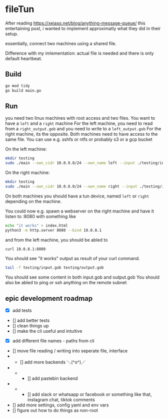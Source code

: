 # fileTun

After reading https://xeiaso.net/blog/anything-message-queue/ this entertaining post, i wanted to implement approximatly what they did in their setup.

essentially, connect two machines using a shared file.

Difference with my imlementation: actual file is needed and there is only default heartbeat.

## Build
```bash
go mod tidy
go build main.go
```

## Run

you need two linux machines with root access and two files. You want to have a `left` and a `right` machine
For the left machine, you need to read from a `right_output.gob` and you need to write to a `left_output.gob`
For the right machine, its the opposite.
Both machines need to have access to the same file.
You can use e.g. sshfs or ntfs or probably s3 or a gcp bucket

On the left machine:
```bash
mkdir testing
sudo ./main --own_cidr 10.0.9.0/24 --own_name left --input ./testing/input.gob --output ./testing/output.gob --peer_cidr='10.0.8.0/24'
```

On the right machine:
```bash
mkdir testing
sudo ./main --own_cidr 10.0.8.0/24 --own_name right --input ./testing/input.gob --output ./testing/output.gob --peer_cidr='10.0.9.0/24'
```

On both machines you should have a tun device, named `left` or `right` depending on the machine.

<!-- TODO: -->
You could now e.g. spawn a webserver on the right machine and have it listen to :8080 with something like
```bash
echo "it works" > index.html
python3 -m http.server 8080 --bind 10.0.8.1
```
and from the left machine, you should be abled to
```bash
curl 10.0.8.1:8080
```
You should see "it works" output as result of your curl command.
```bash
tail -f testing/input.gob testing/output.gob
```
You should see some content in both input.gob and output.gob
You should also be abled to ping or ssh anything on the remote subnet



## epic development roadmap

- [x] add tests
- [] add better tests
- [] clean things up
- [] make the cli useful and intuitive
- [x] add different file names - paths from cli
- [] move file reading / writing into seperate file, interface
- - [] add more backends ＼(^o^)／
- - - [] add pastebin backend
- - - [] add slack or whatsapp or facebook or something like that, instagram chat, tiktok comments
- [] add more settings, config yaml and env vars
- [] figure out how to do things as non-root
